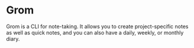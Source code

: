 # Grom
Grom is a CLI for note-taking. It allows you to create project-specific notes as well as quick notes, and you can also have a daily, weekly, or monthly diary.



